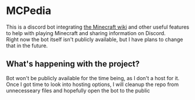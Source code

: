 # MCPedia

This is a discord bot integrating [the Minecraft wiki](minecraft.wiki) and other useful features to help with playing Minecraft and sharing information on Discord.\
Right now the bot itself isn't publicly available, but I have plans to change that in the future.

## What's happening with the project?
Bot won't be publicly available for the time being, as I don't a host for it. Once I got time to look into hosting options, I will cleanup the repo from unnecesseary files and hopefully open the bot to the public
